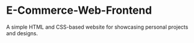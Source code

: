 # E-Commerce-Web-Frontend
A simple HTML and CSS-based website for showcasing personal projects and designs.
